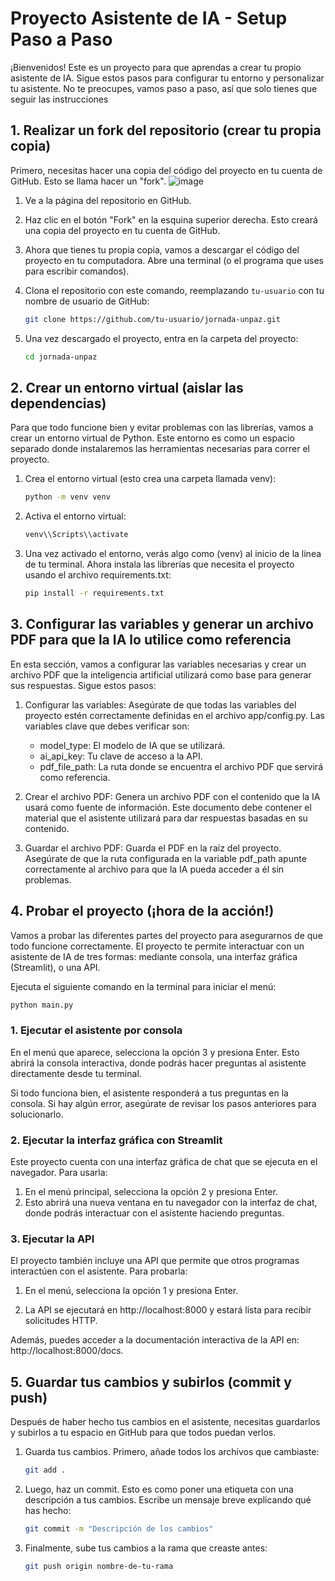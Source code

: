 # Proyecto Asistente de IA - Setup Paso a Paso

¡Bienvenidos! Este es un proyecto para que aprendas a crear tu propio asistente de IA. Sigue estos pasos para configurar tu entorno y personalizar tu asistente. No te preocupes, vamos paso a paso, así que solo tienes que seguir las instrucciones

## 1. Realizar un fork del repositorio (crear tu propia copia)

Primero, necesitas hacer una copia del código del proyecto en tu cuenta de GitHub. Esto se llama hacer un "fork".
![image](https://github.com/user-attachments/assets/846931d5-513e-4724-a325-27907fd194b8)


1. Ve a la página del repositorio en GitHub.

2. Haz clic en el botón "Fork" en la esquina superior derecha. Esto creará una copia del proyecto en tu cuenta de GitHub.

3. Ahora que tienes tu propia copia, vamos a descargar el código del proyecto en tu computadora. Abre una terminal (o el programa que uses para escribir comandos).

4. Clona el repositorio con este comando, reemplazando `tu-usuario` con tu nombre de usuario de GitHub:

   ```bash
   git clone https://github.com/tu-usuario/jornada-unpaz.git
   ```

5. Una vez descargado el proyecto, entra en la carpeta del proyecto:
   ```bash
   cd jornada-unpaz
   ```

## 2. Crear un entorno virtual (aislar las dependencias)

Para que todo funcione bien y evitar problemas con las librerías, vamos a crear un entorno virtual de Python. Este entorno es como un espacio separado donde instalaremos las herramientas necesarias para correr el proyecto.

1. Crea el entorno virtual (esto crea una carpeta llamada venv):

   ```bash
   python -m venv venv
   ```

2. Activa el entorno virtual:

   ```bash
   venv\\Scripts\\activate
   ```

3. Una vez activado el entorno, verás algo como (venv) al inicio de la línea de tu terminal. Ahora instala las librerías que necesita el proyecto usando el archivo requirements.txt:

   ```bash
   pip install -r requirements.txt
   ```

## 3. Configurar las variables y generar un archivo PDF para que la IA lo utilice como referencia
   
   En esta sección, vamos a configurar las variables necesarias y crear un archivo PDF que la inteligencia artificial utilizará como base para generar sus respuestas. Sigue estos pasos:

   1. Configurar las variables: Asegúrate de que todas las variables del proyecto estén correctamente definidas en el archivo app/config.py. Las variables clave que debes verificar son:

      - model_type: El modelo de IA que se utilizará.
      - ai_api_key: Tu clave de acceso a la API.
      - pdf_file_path: La ruta donde se encuentra el archivo PDF que servirá como referencia.

   2. Crear el archivo PDF: Genera un archivo PDF con el contenido que la IA usará como fuente de información. Este documento debe contener el material que el asistente utilizará para dar respuestas basadas en su contenido.

   3. Guardar el archivo PDF: Guarda el PDF en la raíz del proyecto. Asegúrate de que la ruta configurada en la variable pdf_path apunte correctamente al archivo para que la IA pueda acceder a él sin problemas.

## 4. Probar el proyecto (¡hora de la acción!)

Vamos a probar las diferentes partes del proyecto para asegurarnos de que todo funcione correctamente. El proyecto te permite interactuar con un asistente de IA de tres formas: mediante consola, una interfaz gráfica (Streamlit), o una API.

Ejecuta el siguiente comando en la terminal para iniciar el menú:
   ```bash
   python main.py
   ```

### 1. Ejecutar el asistente por consola

   En el menú que aparece, selecciona la opción 3 y presiona Enter. Esto abrirá la consola interactiva, donde podrás hacer preguntas al asistente directamente desde tu terminal.

   Si todo funciona bien, el asistente responderá a tus preguntas en la consola. Si hay algún error, asegúrate de revisar los pasos anteriores para solucionarlo.

### 2. Ejecutar la interfaz gráfica con Streamlit

   Este proyecto cuenta con una interfaz gráfica de chat que se ejecuta en el navegador. Para usarla:

   1. En el menú principal, selecciona la opción 2 y presiona Enter.
   2. Esto abrirá una nueva ventana en tu navegador con la interfaz de chat, donde podrás interactuar con el asistente haciendo preguntas.
### 3. Ejecutar la API

   El proyecto también incluye una API que permite que otros programas interactúen con el asistente. Para probarla:

   1. En el menú, selecciona la opción 1 y presiona Enter.

   2. La API se ejecutará en http://localhost:8000 y estará lista para recibir solicitudes HTTP.

   Además, puedes acceder a la documentación interactiva de la API en: http://localhost:8000/docs.

## 5. Guardar tus cambios y subirlos (commit y push)

Después de haber hecho tus cambios en el asistente, necesitas guardarlos y subirlos a tu espacio en GitHub para que todos puedan verlos.

1. Guarda tus cambios. Primero, añade todos los archivos que cambiaste:

   ```bash
   git add .
   ```

2. Luego, haz un commit. Esto es como poner una etiqueta con una descripción a tus cambios. Escribe un mensaje breve explicando qué has hecho:

   ```bash
   git commit -m "Descripción de los cambios"
   ```

3. Finalmente, sube tus cambios a la rama que creaste antes:

   ```bash
   git push origin nombre-de-tu-rama
   ```


